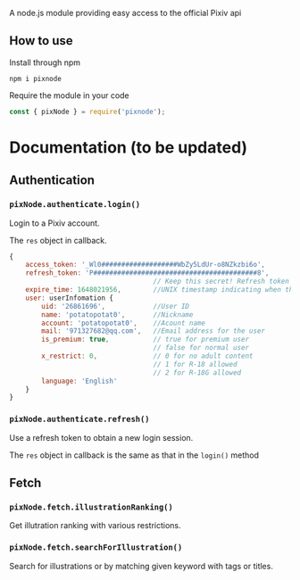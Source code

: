 A node.js module providing easy access to the official Pixiv api

## How to use

Install through npm

```shell
npm i pixnode
```

Require the module in your code

```typescript
const { pixNode } = require('pixnode');
```

# Documentation (to be updated)

## Authentication

### `pixNode.authenticate.login()`

Login to a Pixiv account.

The `res` object in callback.

```javascript
{
    access_token: '_Wl0###################WbZy5LdUr-o8NZkzbi6o',
    refresh_token: 'P#########################################8',
                                    // Keep this secret! Refresh token doesn't appear to change when session is refreshed or created
    expire_time: 1648021956,        //UNIX timestamp indicating when the access token will expire
    user: userInfomation {
        uid: '26861696',            //User ID
        name: 'potatopotat0',       //Nickname
        account: 'potatopotat0',    //Acount name
        mail: '971327682@qq.com',   //Email address for the user
        is_premium: true,           // true for premium user
                                    // false for normal user
        x_restrict: 0,              // 0 for no adult content
                                    // 1 for R-18 allowed
                                    // 2 for R-18G allowed
        language: 'English'
    }
}
```

### `pixNode.authenticate.refresh()`

Use a refresh token to obtain a new login session.

The `res` object in callback is the same as that in the `login()` method


## Fetch

### `pixNode.fetch.illustrationRanking()`

Get illutration ranking with various restrictions.

### `pixNode.fetch.searchForIllustration()`

Search for illustrations or by matching given keyword with tags or titles.




